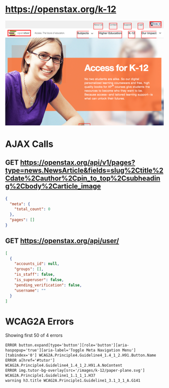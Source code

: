 # https://openstax.org/k-12

![image](./screenshots/openstax.org_k-12.png)

# AJAX Calls

## GET https://openstax.org/api/v1/pages?type=news.NewsArticle&fields=slug%2Ctitle%2Cdate%2Cauthor%2Cpin_to_top%2Csubheading%2Cbody%2Carticle_image

```json
{
  "meta": {
    "total_count": 0
  },
  "pages": []
}
```

## GET https://openstax.org/api/user/

```json
[
  {
    "accounts_id": null,
    "groups": [],
    "is_staff": false,
    "is_superuser": false,
    "pending_verification": false,
    "username": ""
  }
]
```


# WCAG2A Errors

Showing first 50 of 4 errors

```
ERROR button.expand[type='button'][role='button'][aria-haspopup='true'][aria-label='Toggle Meta Navigation Menu'][tabindex='0'] WCAG2A.Principle4.Guideline4_1.4_1_2.H91.Button.Name
ERROR a[href='#tutor'] WCAG2A.Principle4.Guideline4_1.4_1_2.H91.A.NoContent
ERROR img.tutor-bg-overlay[src='/images/k-12/paper-plane.svg'] WCAG2A.Principle1.Guideline1_1.1_1_1.H37
warning h3.title WCAG2A.Principle1.Guideline1_3.1_3_1_A.G141
```

